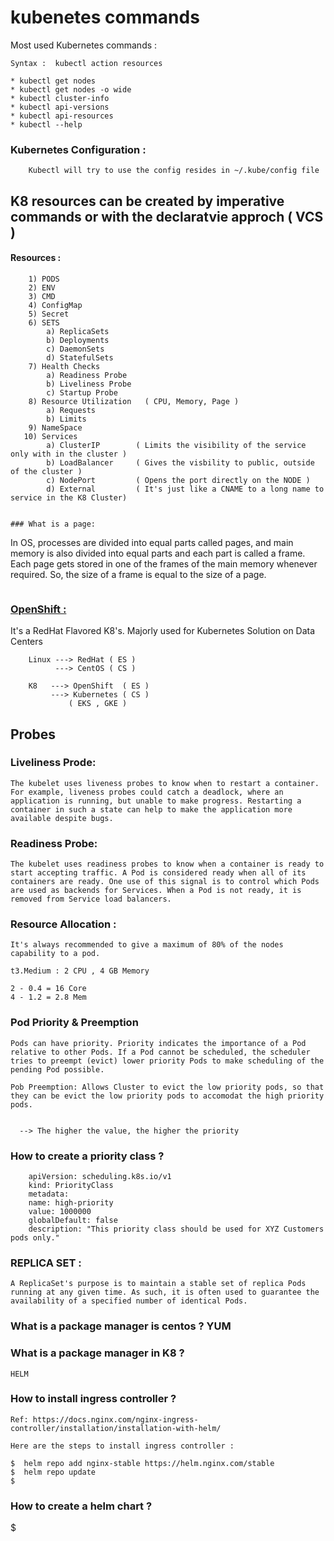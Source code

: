 # kubenetes commands 


Most used Kubernetes commands :

```
Syntax :  kubectl action resources 

* kubectl get nodes  
* kubectl get nodes -o wide
* kubectl cluster-info 
* kubectl api-versions
* kubectl api-resources 
* kubectl --help 
```

### Kubernetes Configuration :
```
    Kubectl will try to use the config resides in ~/.kube/config file 
```

## K8 resources can be created by imperative commands or with the declaratvie approch ( VCS )

#### Resources :
```
    1) PODS
    2) ENV 
    3) CMD 
    4) ConfigMap 
    5) Secret 
    6) SETS  
        a) ReplicaSets        
        b) Deployments
        c) DaemonSets
        d) StatefulSets
    7) Health Checks
        a) Readiness Probe 
        b) Liveliness Probe 
        c) Startup Probe     
    8) Resource Utilization   ( CPU, Memory, Page )
        a) Requests
        b) Limits
    9) NameSpace 
   10) Services
        a) ClusterIP        ( Limits the visibility of the service only with in the cluster )
        b) LoadBalancer     ( Gives the visbility to public, outside of the cluster )
        c) NodePort         ( Opens the port directly on the NODE )
        d) External         ( It's just like a CNAME to a long name to service in the K8 Cluster)


### What is a page: 

```
In OS, processes are divided into equal parts called pages, and main memory is also divided into equal parts and each part is called a frame. Each page gets stored in one of the frames of the main memory whenever required. So, the size of a frame is equal to the size of a page.
```

``` 
### <u> OpenShift :  </u>
It's a RedHat Flavored K8's. Majorly used for Kubernetes Solution on Data Centers
```
    Linux ---> RedHat ( ES )
          ---> CentOS ( CS )

    K8   ---> OpenShift  ( ES ) 
         ---> Kubernetes ( CS )
             ( EKS , GKE )

```
## Probes

### Liveliness Prode:
```
The kubelet uses liveness probes to know when to restart a container. For example, liveness probes could catch a deadlock, where an application is running, but unable to make progress. Restarting a container in such a state can help to make the application more available despite bugs.
```
### Readiness Probe: 
```
The kubelet uses readiness probes to know when a container is ready to start accepting traffic. A Pod is considered ready when all of its containers are ready. One use of this signal is to control which Pods are used as backends for Services. When a Pod is not ready, it is removed from Service load balancers.
```


### Resource Allocation :
```
It's always recommended to give a maximum of 80% of the nodes capability to a pod.

t3.Medium : 2 CPU , 4 GB Memory 

2 - 0.4 = 16 Core 
4 - 1.2 = 2.8 Mem 
```


### Pod Priority & Preemption 
```
Pods can have priority. Priority indicates the importance of a Pod relative to other Pods. If a Pod cannot be scheduled, the scheduler tries to preempt (evict) lower priority Pods to make scheduling of the pending Pod possible.

Pob Preemption: Allows Cluster to evict the low priority pods, so that they can be evict the low priority pods to accomodat the high priority pods.

  
  --> The higher the value, the higher the priority

```

### How to create a priority class ?

```
    apiVersion: scheduling.k8s.io/v1
    kind: PriorityClass
    metadata:
    name: high-priority
    value: 1000000
    globalDefault: false
    description: "This priority class should be used for XYZ Customers pods only."

```

### REPLICA SET : 
```
A ReplicaSet's purpose is to maintain a stable set of replica Pods running at any given time. As such, it is often used to guarantee the availability of a specified number of identical Pods.
```

### What is a package manager is centos ?  YUM 

### What is a package manager in K8 ? 
```HELM``` 



### How to install ingress controller ?

```
Ref: https://docs.nginx.com/nginx-ingress-controller/installation/installation-with-helm/  

Here are the steps to install ingress controller :

$  helm repo add nginx-stable https://helm.nginx.com/stable
$  helm repo update 
$ 

```


### How to create a helm chart ?

$ 